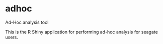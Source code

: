 # adhoc
Ad-Hoc analysis tool

This is the R Shiny application for performing ad-hoc analysis for seagate users.
